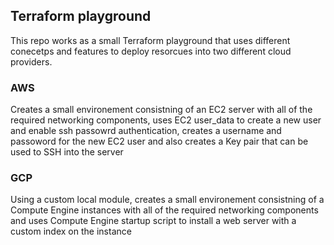 ## Terraform playground

This repo works as a small Terraform playground that uses different conecetps and features to deploy resorcues into two different cloud providers. 

### AWS

Creates a small environement consistning of an EC2 server with all of the required networking components, uses EC2 user_data to create a new user and enable ssh passowrd authentication, creates a username and passoword for the new EC2 user and also creates a Key pair that can be used to SSH into the server 

### GCP

Using a custom local module, creates a small environement consistning of a Compute Engine instances with all of the required networking components and uses Compute Engine startup script to install a web server with a custom index on the instance
